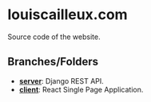 # louiscailleux.com

Source code of the website.

## Branches/Folders

- [**server**](https://github.com/lcailleux/louiscailleux.com/tree/server): Django REST API.
- [**client**](https://github.com/lcailleux/louiscailleux.com/tree/client): React Single Page Application.

